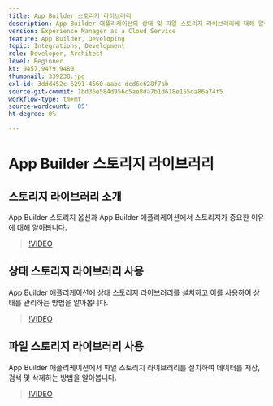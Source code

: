 ```yaml
---
title: App Builder 스토리지 라이브러리
description: App Builder 애플리케이션의 상태 및 파일 스토리지 라이브러리에 대해 알아봅니다.
version: Experience Manager as a Cloud Service
feature: App Builder, Developing
topic: Integrations, Development
role: Developer, Architect
level: Beginner
kt: 9457,9479,9480
thumbnail: 339238.jpg
exl-id: 3ddd452c-6291-4560-aabc-dcd6e628f7ab
source-git-commit: 1bd36e584d956c5ae8da7b1d618e155da86a74f5
workflow-type: tm+mt
source-wordcount: '85'
ht-degree: 0%

---
```


# App Builder 스토리지 라이브러리

## 스토리지 라이브러리 소개

App Builder 스토리지 옵션과 App Builder 애플리케이션에서 스토리지가 중요한 이유에 대해 알아봅니다.

>[!VIDEO](https://video.tv.adobe.com/v/343549/?quality=12&learn=on&captions=kor)

## 상태 스토리지 라이브러리 사용

App Builder 애플리케이션에 상태 스토리지 라이브러리를 설치하고 이를 사용하여 상태를 관리하는 방법을 알아봅니다.

>[!VIDEO](https://video.tv.adobe.com/v/343556/?quality=12&learn=on&captions=kor)

## 파일 스토리지 라이브러리 사용

App Builder 애플리케이션에서 파일 스토리지 라이브러리를 설치하여 데이터를 저장, 검색 및 삭제하는 방법을 알아봅니다.

>[!VIDEO](https://video.tv.adobe.com/v/343563/?quality=12&learn=on&captions=kor)
